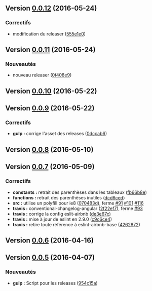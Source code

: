 <a name="0.0.12"></a>
## Version [0.0.12](https://github.com/gtoubiana/acte/compare/0.0.11...v0.0.12) (2016-05-24)


### <span><span>Correctifs</span></span>

* modification du releaser ([555e1e0](https://github.com/gtoubiana/acte/commit/555e1e0))

<a name="0.0.11"></a>
## Version [0.0.11](https://github.com/gtoubiana/acte/compare/0.0.10...0.0.11) (2016-05-24)


### <span><span><span>Nouveautés</span></span></span>

* nouveau releaser ([0f408e9](https://github.com/gtoubiana/acte/commit/0f408e9))

<a name="0.0.10"></a>
## Version [0.0.10](https://github.com/gtoubiana/acte/compare/0.0.9...0.0.10) (2016-05-22)


<a name="0.0.9"></a>
## Version [0.0.9](https://github.com/gtoubiana/acte/compare/0.0.8...0.0.9) (2016-05-22)


### <span><span>Correctifs</span></span>

* **gulp :** corrige l'asset des releases ([0dccab6](https://github.com/gtoubiana/acte/commit/0dccab6))

<a name="0.0.8"></a>
## Version [0.0.8](https://github.com/gtoubiana/acte/compare/0.0.7...0.0.8) (2016-05-10)


<a name="0.0.7"></a>
## Version [0.0.7](https://github.com/gtoubiana/acte/compare/0.0.6...0.0.7) (2016-05-09)


### <span><span>Correctifs</span></span>

* **constants :** retrait des parenthèses dans les tableaux ([fb66b8e](https://github.com/gtoubiana/acte/commit/fb66b8e))
* **functions :** retrait des parenthèses inutiles ([dcd6ced](https://github.com/gtoubiana/acte/commit/dcd6ced))
* **src :** utilise un polyfill pour ie8 ([070483d](https://github.com/gtoubiana/acte/commit/070483d)), ferme [#91](https://github.com/gtoubiana/acte/issues/91) [#101](https://github.com/gtoubiana/acte/issues/101) [#116](https://github.com/gtoubiana/acte/issues/116)
* **travis :** conventional-changelog-angular ([2f22ef7](https://github.com/gtoubiana/acte/commit/2f22ef7)), ferme [#93](https://github.com/gtoubiana/acte/issues/93)
* **travis :** corrige la config eslit-airbnb ([de3e67c](https://github.com/gtoubiana/acte/commit/de3e67c))
* **travis :** mise à jour de eslint en 2.9.0 ([c9c6ce4](https://github.com/gtoubiana/acte/commit/c9c6ce4))
* **travis :** retire toute référence à eslint-airbnb-base ([4262872](https://github.com/gtoubiana/acte/commit/4262872))

<a name="0.0.6"></a>
## Version [0.0.6](https://github.com/gtoubiana/acte/compare/0.0.5...0.0.6) (2016-04-16)


<a name="0.0.5"></a>
## Version [0.0.5](https://github.com/gtoubiana/acte/compare/954c15a...0.0.5) (2016-04-07)


### <span><span><span>Nouveautés</span></span></span>

* **gulp :** Script pour les releases ([954c15a](https://github.com/gtoubiana/acte/commit/954c15a))

